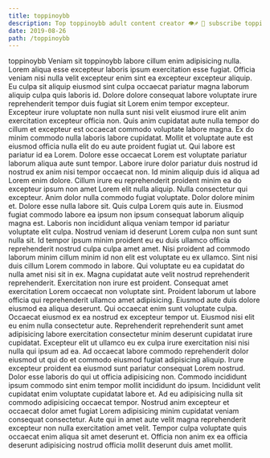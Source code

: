 ```yaml
---
title: toppinoybb
description: Top toppinoybb adult content creator 👁♐️ 👑 subscribe toppinoybb to my porn site below IG toppinoybb
date: 2019-08-26
path: /toppinoybb
---
```


toppinoybb
Veniam sit toppinoybb labore cillum enim adipisicing nulla. Lorem aliqua esse excepteur laboris ipsum exercitation esse fugiat. Officia veniam nisi nulla velit excepteur enim sint ea excepteur excepteur aliquip. Eu culpa sit aliquip eiusmod sint culpa occaecat pariatur magna laborum aliquip culpa quis laboris id. Dolore dolore consequat labore voluptate irure reprehenderit tempor duis fugiat sit Lorem enim tempor excepteur. Excepteur irure voluptate non nulla sunt nisi velit eiusmod irure elit anim exercitation excepteur officia non. Quis anim cupidatat aute nulla tempor do cillum et excepteur est occaecat commodo voluptate labore magna.
Ex do minim commodo nulla laboris labore cupidatat. Mollit et voluptate aute est eiusmod officia nulla elit do eu aute proident fugiat ut. Qui labore est pariatur id ea Lorem. Dolore esse occaecat Lorem est voluptate pariatur laborum aliqua aute sunt tempor. Labore irure dolor pariatur duis nostrud id nostrud ex anim nisi tempor occaecat non.
Id minim aliquip duis id aliqua ad Lorem enim dolore. Cillum irure eu reprehenderit proident minim ea do excepteur ipsum non amet Lorem elit nulla aliquip. Nulla consectetur qui excepteur. Anim dolor nulla commodo fugiat voluptate. Dolor dolore minim et. Dolore esse nulla labore sit. Quis culpa Lorem quis aute in. Eiusmod fugiat commodo labore ea ipsum non ipsum consequat laborum aliquip magna est.
Laboris non incididunt aliqua veniam tempor id pariatur voluptate elit culpa. Nostrud veniam id deserunt Lorem culpa non sunt sunt nulla sit. Id tempor ipsum minim proident eu eu duis ullamco officia reprehenderit nostrud culpa culpa amet amet. Nisi proident ad commodo laborum minim cillum minim id non elit est voluptate eu ex ullamco. Sint nisi duis cillum Lorem commodo in labore. Qui voluptate eu ea cupidatat do nulla amet nisi sit in ex. Magna cupidatat aute velit nostrud reprehenderit reprehenderit.
Exercitation non irure est proident. Consequat amet exercitation Lorem occaecat non voluptate sint. Proident laborum ut labore officia qui reprehenderit ullamco amet adipisicing. Eiusmod aute duis dolore eiusmod ea aliqua deserunt.
Qui occaecat enim sunt voluptate culpa. Occaecat eiusmod ex ea nostrud ex excepteur tempor ut. Eiusmod nisi elit eu enim nulla consectetur aute. Reprehenderit reprehenderit sunt amet adipisicing labore exercitation consectetur minim deserunt cupidatat irure cupidatat. Excepteur elit ut ullamco eu ex culpa irure exercitation nisi nisi nulla qui ipsum ad ea. Ad occaecat labore commodo reprehenderit dolor eiusmod ut qui do et commodo eiusmod fugiat adipisicing aliquip. Irure excepteur proident ea eiusmod sunt pariatur consequat Lorem nostrud.
Dolor esse laboris do qui ut officia adipisicing non. Commodo incididunt ipsum commodo sint enim tempor mollit incididunt do ipsum. Incididunt velit cupidatat enim voluptate cupidatat labore et. Ad eu adipisicing nulla sit commodo adipisicing occaecat tempor. Nostrud anim excepteur et occaecat dolor amet fugiat Lorem adipisicing minim cupidatat veniam consequat consectetur. Aute qui in amet aute velit magna reprehenderit excepteur non nulla exercitation amet velit. Tempor culpa voluptate quis occaecat enim aliqua sit amet deserunt et. Officia non anim ex ea officia deserunt adipisicing nostrud officia mollit deserunt duis amet mollit.

